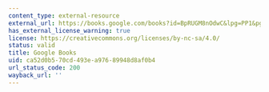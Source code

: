 ```yaml
---
content_type: external-resource
external_url: https://books.google.com/books?id=BpRUGM8nOdwC&lpg=PP1&pg=PA84#v=onepage&q&f=false
has_external_license_warning: true
license: https://creativecommons.org/licenses/by-nc-sa/4.0/
status: valid
title: Google Books
uid: ca52d0b5-70cd-493e-a976-89948d8af0b4
url_status_code: 200
wayback_url: ''
---
```

